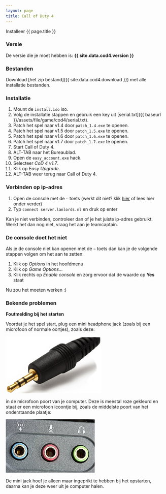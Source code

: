 ```yaml
---
layout: page
title: Call of Duty 4
---
```


Installeer {{ page.title }}

### Versie

De versie die je moet hebben is: **{{ site.data.cod4.version }}**

### Bestanden

Download [het zip bestand]({{ site.data.cod4.download }}) met alle
installatie bestanden.

### Installatie

1. Mount de `install.iso` iso.
2. Volg de installatie stappen en gebruik een key uit [serial.txt]({{ baseurl }}/assets/file/game/cod4/serial.txt).
3. Patch het spel naar v1.4 door `patch_1.4.exe` te openen.
4. Patch het spel naar v1.5 door `patch_1.5.exe` te openen.
5. Patch het spel naar v1.6 door `patch_1.6.exe` te openen.
6. Patch het spel naar v1.7 door `patch_1.7.exe` te openen.
7. Start Call of Duty 4.
8. ALT-TAB naar het Bureaublad.
9. Open de `easy_account.exe` hack.
10. Selecteer *CoD 4 v1.7*.
10. Klik op *Easy Upgrade*.
11. ALT-TAB weer terug naar Call of Duty 4.

### Verbinden op ip-adres

1. Open de console met de `~` toets (werkt dit niet? klik [hier](#de-console-doet-het-niet) of lees hier onder verder)
2. Typ `connect server.lanlords.nl` en druk op enter

Kan je niet verbinden, controleer dan of je het juiste ip-adres gebruikt. Werkt
het dan nog niet, vraag het aan je teamcaptain.

### De console doet het niet

Als je de console niet kan openen met de `~` toets dan kan je de volgende stappen volgen om het aan te zetten:

1. Klik op *Options* in het hoofdmenu
2. Klik op *Game Options...*
3. Klik rechts op *Enable console* en zorg ervoor dat de waarde op **Yes** staat

Nu zou het moeten werken :)

### Bekende problemen

**Foutmelding bij het starten**

Voordat je het spel start, plug een mini headphone jack (zoals bij een microfoon of normale oortjes), zoals deze:

![Screenshot](/assets/img/game/mini-jack.jpg)

in de microfoon poort van je computer. Deze is meestal roze gekleurd en staat er een microfoon icoontje bij, zoals de middelste poort van het onderstaande plaatje:

![Screenshot](/assets/img/game/audio-ports.jpg)

De mini jack hoef je alleen maar ingeprikt te hebben bij het opstarten, daarna kan je deze weer uit je computer halen.
